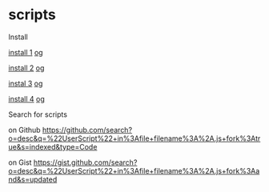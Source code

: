 # scripts

Install

[install 1](https://github.com/motoonepower/scripts/raw/main/BypassAllShortlinks.user.js)   [og](https://greasyfork.org/scripts/431691-bypass-all-shortlinks/code/Bypass%20All%20Shortlinks.user.js)

[install 2](https://github.com/motoonepower/scripts/raw/main/AdditionalBypass.user.js)   [og](https://greasyfork.org/scripts/443888-additional-bypass/code/Additional%20Bypass.user.js)

[instal 3](https://github.com/motoonepower/scripts/raw/main/all-popups-blocker-and-recaptcha-solver.user.js)   [og](https://greasyfork.org/scripts/439683-all-popups-blocker-and-recaptcha-solver/code/All%20Popups%20Blocker%20and%20reCAPTCHA%20Solver.user.js)

[install 4](https://github.com/motoonepower/scripts/raw/main/dropgalaxy.user.js)   [og](https://github.com/jaygohil15/DropGalaxy.com-Bypass-Dynamic-click)


Search for scripts

on Github
https://github.com/search?o=desc&q=%22UserScript%22+in%3Afile+filename%3A%2A.js+fork%3Atrue&s=indexed&type=Code


on Gist
https://gist.github.com/search?o=desc&q=%22UserScript%22+in%3Afile+filename%3A%2A.js+fork%3Aand&s=updated
